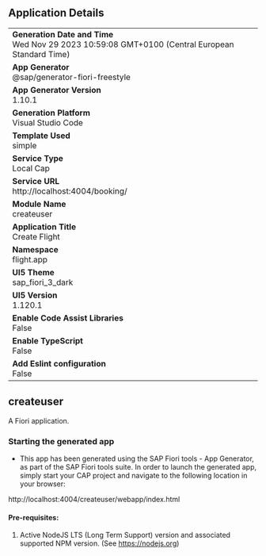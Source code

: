 ## Application Details
|               |
| ------------- |
|**Generation Date and Time**<br>Wed Nov 29 2023 10:59:08 GMT+0100 (Central European Standard Time)|
|**App Generator**<br>@sap/generator-fiori-freestyle|
|**App Generator Version**<br>1.10.1|
|**Generation Platform**<br>Visual Studio Code|
|**Template Used**<br>simple|
|**Service Type**<br>Local Cap|
|**Service URL**<br>http://localhost:4004/booking/
|**Module Name**<br>createuser|
|**Application Title**<br>Create Flight|
|**Namespace**<br>flight.app|
|**UI5 Theme**<br>sap_fiori_3_dark|
|**UI5 Version**<br>1.120.1|
|**Enable Code Assist Libraries**<br>False|
|**Enable TypeScript**<br>False|
|**Add Eslint configuration**<br>False|

## createuser

A Fiori application.

### Starting the generated app

-   This app has been generated using the SAP Fiori tools - App Generator, as part of the SAP Fiori tools suite.  In order to launch the generated app, simply start your CAP project and navigate to the following location in your browser:

http://localhost:4004/createuser/webapp/index.html

#### Pre-requisites:

1. Active NodeJS LTS (Long Term Support) version and associated supported NPM version.  (See https://nodejs.org)


